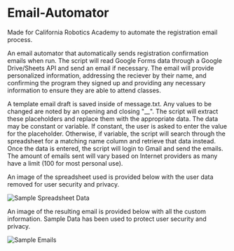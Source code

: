 # Email-Automator

Made for California Robotics Academy to automate the registration email process. 

An email automator that automatically sends registration confirmation emails when run. The script will read Google Forms data through a Google Drive/Sheets API and send an email if necessary. The email will provide personalized information, addressing the reciever by their name, and confirming the program they signed up and providing any necessary information to ensure they are able to attend classes. 

A template email draft is saved inside of message.txt. Any values to be changed are noted by an opening and closing "__". The script will extract these placeholders and replace them with the appropriate data. The data may be constant or variable. If constant, the user is asked to enter the value for the placeholder. Otherwise, if variable, the script will search through the spreadsheet for a matching name column and retrieve that data instead. Once the data is entered, the script will login to Gmail and send the emails. The amount of emails sent will vary based on Internet providers as many have a limit (100 for most personal use). 

An image of the spreadsheet used is provided below with the user data removed for user security and privacy.

![Sample Spreadsheet Data](https://github.com/shahdivyank/Email_Automator/blob/main/images/sample_data.png)

An image of the resulting email is provided below with all the custom information. Sample Data has been used to protect user security and privacy.

![Sample Emails](https://github.com/shahdivyank/Email_Automator/blob/main/images/sample_email.png)
